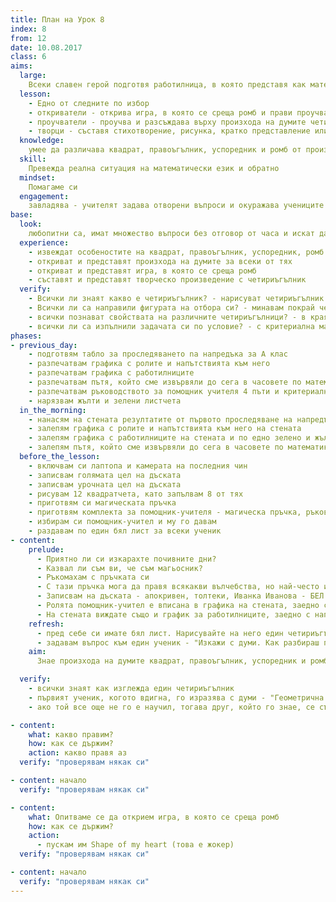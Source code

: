 ```yaml
---
title: План на Урок 8
index: 8
from: 12
date: 10.08.2017
class: 6
aims:
  large:
    Всеки славен герой подготвя работилница, в която представя как математиката присъства в неговото любимо занимание и участва в една такава работилница
  lesson:
    - Едно от следните по избор
    - откриватели - открива игра, в която се среща ромб и прави проучване за символиката му там
    - проучватели - проучва и разсъждава върху произхода на думите четириъгълник, правоъгълник, квадрат, успоредник, ромб
    - творци - съставя стихотворение, рисунка, кратко представление или песен с успоредници и/или ромбове
  knowledge:
    умее да различава квадрат, правоъгълник, успоредник и ромб от произволен четириъгълник
  skill:
    Превежда реална ситуация на математически език и обратно
  mindset:
    Помагаме си
  engagement:
    завладява - учителят задава отворени въпроси и окуражава учениците да повдигат допълнителни въпроси
base:
  look:
    любопитни са, имат множество въпроси без отговор от часа и искат да прочетат допълнително вкъщи
  experience:
    - извеждат особеностите на квадрат, правоъгълник, успоредник, ромб и произволен четириъгълник
    - откриват и представят произхода на думите за всеки от тях
    - откриват и представят игра, в която се среща ромб
    - съставят и представят творческо произведение с четириъгълник
  verify:
    - Всички ли знаят какво е четириъгълник? - нарисуват четириъгълник на листа си и го вдигат високо. Вдигам един ученик да го изкаже с думи. - в началото на часа
    - Всички ли са направили фигурата на отбора си? - минавам покрай четирите отбора - в края на изследването
    - всички познават свойствата на различните четириъгълници? - в края на разяснението
    - всички ли са изпълнили задачата си по условие? - с критериална матрица - в края на разяснението
phases:
- previous_day:
    - подготвям табло за проследяването nа напредъка за А клас
    - разпечатвам графика с ролите и напътствията към него
    - разпечатвам графика с работилниците
    - разпечатвам пътя, който сме извървяли до сега в часовете по математика
    - разпечатвам ръководството за помощник учителя 4 пъти и критериалната матрица 6 пъти - по 2 за всеки от 3-те класа
    - нарязвам жълти и зелени листчета
  in_the_morning:
    - нанасям на стената резултатите от първото проследяване на напредъка в Б и В клас
    - залепям графика с ролите и напътствията към него на стената
    - залепям графика с работилниците на стената и по едно зелено и жълто листче за всеки
    - залепям пътя, който сме извървяли до сега в часовете по математика и областите, през които сме преминали на стената
  before_the_lesson:
    - включвам си лаптопа и камерата на последния чин
    - записвам голямата цел на дъската
    - записвам урочната цел на дъската
    - рисувам 12 квадратчета, като запълвам 8 от тях
    - приготвям си магическата пръчка
    - приготвям комплекта за помощник-учителя - магическа пръчка, ръководство за помощник-учителя и урочен план с критериална матрица
    - избирам си помощник-учител и му го давам
    - раздавам по един бял лист за всеки ученик
- content:
    prelude:
      - Приятно ли си изкарахте почивните дни?
      - Казвал ли съм ви, че съм магьосник?
      - Ръкомахам с пръчката си
      - С тази пръчка мога да правя всякакви вълчебства, но най-често използвам три - за щастие, за сприятеляване и за любопитство. Тази седмица реших да зарадвам четирима от вас, като ги посветя във вълшебното изкуство на учителя магьосник. Те ще получат титлата магьосник помощник-учител, както и три много редки магически артефакта. Магическа пръчка, ръководство за помощник-учителя и урочен план. В света съществуват само два урочни плана - един в мен и един в него. Единствено аз и помощник-учителя ще разполагаме с пълното знание за това, което ни очаква в урока за деня и заедно ще проверяваме дали сме постигнали целите за урока. Днес предложих тази възможност на .............. Само той знае защо съм избрал именно него и утре ще трябва по същия признак, двамата с него заедно да изберем следващия магьосник помощник-учител. Ще седне до него и ще му предаде това апокрифно знание на толтеките. Знаете ли какво е апокрифен? А знаете ли кои са толтеките? Проучете тези две думи и можете да ги обсъдите с г-жа Иванка Иванова, която преподава български език на 6а клас. Тя искрено се радва на подобни разговори.
      - Записвам на дъската - апокривен, толтеки, Иванка Иванова - БЕЛ - 6а клас
      - Ролята помощник-учител е вписана в графика на стената, заедно с много други роли, които всеки от вас може да изпълнява при желание. Нужно е само да запишете името си в съответното квадратче, като може и да сте повече от един. В петък ще имаме награждаване с грамоти за всеки, който е поел роля през тези три седмици. Нека тези, които вече са имали роля през някой ден от предходните 2 седмици, да се запишат в съответното квадратче.
      - На стената виждате също и график за работилниците, заедно с напътствия към него. Трябва да го попълните до края на деня, защото след часовете ще мина пак от тук и ще планирам големия петъчен ден на работилниците по този график.
    refresh:
      - пред себе си имате бял лист. Нарисувайте на него един четириъгълник и го вдигнете високо, така че да мога да го видя ясно
      - задавам въпрос към един ученик - "Изкажи с думи. Как разбираш понятието четириъгълник?"
    aim:
      Знае произхода на думите квадрат, правоъгълник, успоредник и ромб; може да назове игра, в която се среща една от тези фигури и състави творба с тях

  verify:
    - всички знаят как изглежда един четириъгълник
    - първият ученик, когото вдигна, го изразява с думи - "Геометрична фигура с 4 ъгъла"
    - ако той все още не го е научил, тогава друг, който го знае, се съгласява да седнат заедно и да му го обясни

- content:
    what: какво правим?
    how: как се държим?
    action: какво правя аз
  verify: "проверявам някак си"

- content: начало
  verify: "проверявам някак си"

- content:
    what: Опитваме се да открием игра, в която се среща ромб
    how: как се държим?
    action:
      - пускам им Shape of my heart (това е жокер)
  verify: "проверявам някак си"

- content: начало
  verify: "проверявам някак си"
---
```

